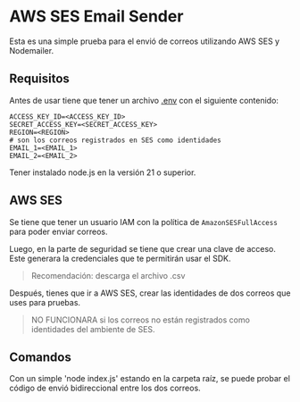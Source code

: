 # AWS SES Email Sender

Esta es una simple prueba para el envió de correos utilizando AWS SES y Nodemailer.

## Requisitos

Antes de usar tiene que tener un archivo [.env](./.env) con el siguiente contenido:

```
ACCESS_KEY_ID=<ACCESS_KEY_ID>
SECRET_ACCESS_KEY=<SECRET_ACCESS_KEY>
REGION=<REGION>
# son los correos registrados en SES como identidades
EMAIL_1=<EMAIL_1>
EMAIL_2=<EMAIL_2>
```

Tener instalado node.js en la versión 21 o superior.

## AWS SES

Se tiene que tener un usuario IAM con la política de `AmazonSESFullAccess` para poder enviar correos.

Luego, en la parte de seguridad se tiene que crear una clave de acceso. Este generara la credenciales que te permitirán usar el SDK.

> Recomendación: descarga el archivo .csv

Después, tienes que ir a AWS SES, crear las identidades de dos correos que uses para pruebas.

> NO FUNCIONARA si los correos no están registrados como identidades del ambiente de SES.

## Comandos

Con un simple 'node index.js' estando en la carpeta raíz, se puede probar el código de envió bidireccional entre los dos correos.
